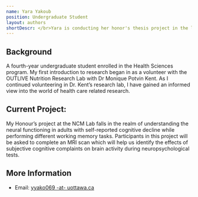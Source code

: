 ```yaml
---
name: Yara Yakoub
position: Undergraduate Student
layout: authors
shortDescr: </br>Yara is conducting her honor's thesis project in the lab and will focus on understanding the neural functioning in adults with self-reported cognitive decline.
---
```

## Background
A fourth-year undergraduate student enrolled in the Health Sciences program. My first introduction to research began in as a volunteer with the OUTLIVE Nutrition Research Lab with Dr Monique Potvin Kent.  As I continued volunteering in Dr. Kent’s research lab, I have gained an informed view into the world of health care related research.

## Current Project:
My Honour’s project at the NCM Lab falls in the realm of understanding the neural functioning in adults with self-reported cognitive decline while performing different working memory tasks.  Participants in this project will be asked to complete an MRI scan which will help us identify the effects of subjective cognitive complaints on brain activity during neuropsychological tests.

## More Information

* Email: <a href='mailto:yyako069@uottawa.ca@uottawa.ca'>yyako069 -at- uottawa.ca</a>



